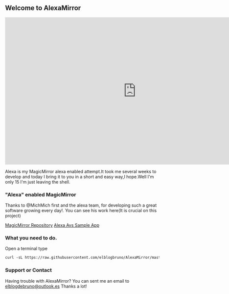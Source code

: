 ## Welcome to AlexaMirror

<iframe width="854" height="480" src="https://www.youtube.com/embed/I0a1GjF9JYk" frameborder="0" allowfullscreen></iframe>

Alexa is my MagicMirror alexa enabled attempt.It took me several weeks to develop and today I bring it to you in a short and easy way,I hope.Well I'm only 15 I'm just leaving the shell.

### "Alexa" enabled MagicMirror

Thanks to @MichMich first and the alexa team, for developing such a great software growing every day!.
You  can see his work here(It is crucial on this project) 

[MagicMirror Repository](https://github.com/MichMich/MagicMirror)
[Alexa Avs Sample App ](https://github.com/alexa/alexa-avs-sample-app/)

### What you need to do.
Open a terminal
type 

```markdown
curl -sL https://raw.githubusercontent.com/elblogbruno/AlexaMirror/master/installscript.sh | bash
```

### Support or Contact

Having trouble with AlexaMirror? You can sent me an email to elblogdebruno@outlook.es
Thanks a lot!
